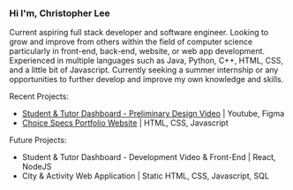 ### Hi I'm, Christopher Lee

Current aspiring full stack developer and software engineer. Looking to grow and improve from others within the field of computer science particularly in front-end, back-end, website, or web app development. Experienced in multiple languages such as Java, Python, C++, HTML, CSS, and a little bit of Javascript. Currently seeking a summer internship or any opportunities to further develop and improve my own knowledge and skills.

Recent Projects:
* [Student & Tutor Dashboard - Preliminary Design Video](https://youtu.be/XUDrSpBgjB0 "Student & Tutor Dashboard - Preliminary Design Video title") | Youtube, Figma
* [Choice Specs Portfolio Website](https://www.choicespecs.com/ "Choice Specs Portfolio Website title") | HTML, CSS, Javascript

Future Projects:
* Student & Tutor Dashboard - Development Video & Front-End | React, NodeJS
* City & Activity Web Application | Static HTML, CSS, Javascript, SQL
